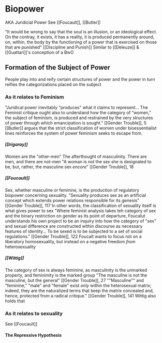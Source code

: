 
# Biopower
AKA Juridicial Power
See [[Foucault]], [[Butler]]

"It would be wrong to say that the soul is an illusion, or an ideological effect. On the contray, it exists,  it has a reality, it is produced permanently  around, on, within, the body by the functioning of a power that is exercised on those that are punished" [[Discipline and Punish]]
	Similar to [[Deleuze]] & [[Guattari]]'s conception of a BwO

## Formation of the Subject of Power
People play into and reify certain structures of power and the power in turn reifies the categorizations placed on the subject


### As it relates to Feminism
"Juridical power inevitably "produces" what it claims to represent... The Feminist critique ought also to understand how the category of "women," the subject of feminism, is produced and restrained by the very structures of power through which emancipation is sought." [[Gender Trouble]], 5
	[[Butler]] argues that the strict classification of women under bioessentialist lines reinforces the system of power feminism seeks to escape from.

##### [[Irigaray]]
Women are the "other-men" The afterthought of masculinity. There are men, and there are not-men
	"A woman is not the sex she is designated to be, but, rather, the masculine sex *encore*" [[Gender Trouble]], 18

##### [[Foucault]]
Sex, whether masculine or feminine, is the production of regulatory biopower concerning sexuality.
"Sexuality produces sex as an artificial concept which extends power relations responsible for its genesis" [[Gender Trouble]], 117
	In other words, the classification of sexuality itself is what gives power to sex
		"Where feminist analysis takes teh category of sex and the binary restriction on gender as its point of departure, Foucalut understands his own project to be an inquiry into how the category of "sex" and sexual difference are constructed within discourse as necessary features of identity... To be sexed is to be subjected to a set of social regulations." [[Gender Trouble]], 122
		Foucalt wants to focus not on a liberatory homosexuality, but instead on a negative freedom *from* heterosexuality

##### [[Wittig]]
The category of sex is always feminine, as masculinity is the unmarked property, and feminimity is the marked group
	"The masculine is not the masculine, but the general" [[Gender Trouble]], 27
	""Masculine"" and "feminine," "male" and "female" exist *only* within the heterosexual matrix; indeed, they are the naturalized terms that keep the matrix concealed and, hence, protected from a radical critique." [[Gender Trouble]], 141
Wittig also holds that 


### As it relates to sexuality
See [[Foucault]]

#### The Repressive Hypothesis